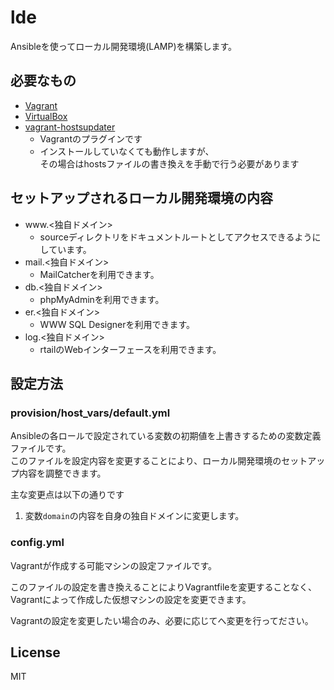 lde
=========

Ansibleを使ってローカル開発環境(LAMP)を構築します。

必要なもの
------------

* [Vagrant](https://www.vagrantup.com/)
* [VirtualBox](https://www.virtualbox.org/)
* [vagrant-hostsupdater](https://github.com/cogitatio/vagrant-hostsupdater)
    * Vagrantのプラグインです
    * インストールしていなくても動作しますが、  
      その場合はhostsファイルの書き換えを手動で行う必要があります


セットアップされるローカル開発環境の内容
------------

* www.<独自ドメイン>
    * sourceディレクトリをドキュメントルートとしてアクセスできるようにしています。
* mail.<独自ドメイン>
    * MailCatcherを利用できます。
* db.<独自ドメイン>
    * phpMyAdminを利用できます。
* er.<独自ドメイン>
    * WWW SQL Designerを利用できます。
* log.<独自ドメイン>
    * rtailのWebインターフェースを利用できます。


設定方法
------------

### provision/host_vars/default.yml

Ansibleの各ロールで設定されている変数の初期値を上書きするための変数定義ファイルです。  
このファイルを設定内容を変更することにより、ローカル開発環境のセットアップ内容を調整できます。

主な変更点は以下の通りです

1. 変数`domain`の内容を自身の独自ドメインに変更します。

### config.yml

Vagrantが作成する可能マシンの設定ファイルです。

このファイルの設定を書き換えることによりVagrantfileを変更することなく、  
Vagrantによって作成した仮想マシンの設定を変更できます。

Vagrantの設定を変更したい場合のみ、必要に応じてへ変更を行ってださい。

License
-------

MIT
